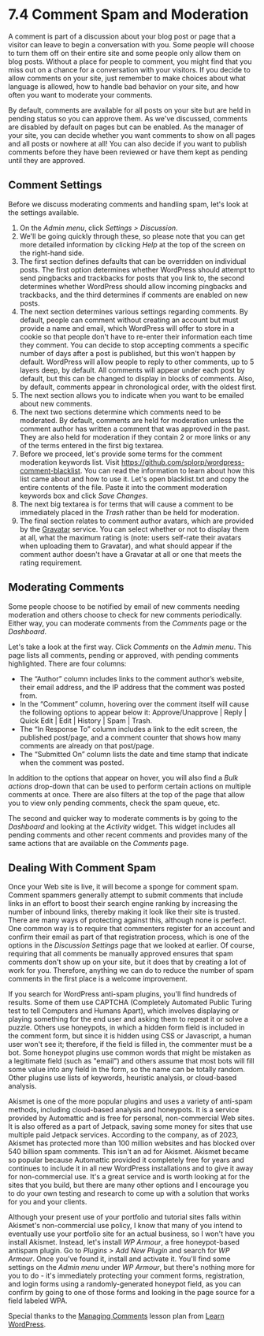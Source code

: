 # 7.4 Comment Spam and Moderation

A comment is part of a discussion about your blog post or page that a visitor can leave to begin a conversation with you. Some people will choose to turn them off on their entire site and some people only allow them on blog posts. Without a place for people to comment, you might find that you miss out on a chance for a conversation with your visitors. If you decide to allow comments on your site, just remember to make choices about what language is allowed, how to handle bad behavior on your site, and how often you want to moderate your comments.

By default, comments are available for all posts on your site but are held in pending status so you can approve them. As we've discussed, comments are disabled by default on pages but can be enabled. As the manager of your site, you can decide whether you want comments to show on all pages and all posts or nowhere at all! You can also decide if you want to publish comments before they have been reviewed or have them kept as pending until they are approved.

## Comment Settings

Before we discuss moderating comments and handling spam, let's look at the settings available.

1. On the _Admin menu_, click _Settings > Discussion_.
2. We'll be going quickly through these, so please note that you can get more detailed information by clicking _Help_ at the top of the screen on the right-hand side.
3. The first section defines defaults that can be overridden on individual posts. The first option determines whether WordPress should attempt to send pingbacks and trackbacks for posts that you link to, the second determines whether WordPress should allow incoming pingbacks and trackbacks, and the third determines if comments are enabled on new posts.
4. The next section determines various settings regarding comments. By default, people can comment without creating an account but must provide a name and email, which WordPress will offer to store in a cookie so that people don't have to re-enter their information each time they comment. You can decide to stop accepting comments a specific number of days after a post is published, but this won't happen by default. WordPress will allow people to reply to other comments, up to 5 layers deep, by default. All comments will appear under each post by default, but this can be changed to display in blocks of comments. Also, by default, comments appear in chronological order, with the oldest first.
5. The next section allows you to indicate when you want to be emailed about new comments.
6. The next two sections determine which comments need to be moderated. By default, comments are held for moderation unless the comment author has written a comment that was approved in the past. They are also held for moderation if they contain 2 or more links or any of the terms entered in the first big textarea.
7. Before we proceed, let's provide some terms for the comment moderation keywords list. Visit <https://github.com/splorp/wordpress-comment-blacklist>. You can read the information to learn about how this list came about and how to use it. Let's open blacklist.txt and copy the entire contents of the file. Paste it into the comment moderation keywords box and click _Save Changes_.
8. The next big textarea is for terms that will cause a comment to be immediately placed in the _Trash_ rather than be held for moderation.
9. The final section relates to comment author avatars, which are provided by the [Gravatar](https://gravatar.com/) service. You can select whether or not to display them at all, what the maximum rating is (note: users self-rate their avatars when uploading them to Gravatar), and what should appear if the comment author doesn't have a Gravatar at all or one that meets the rating requirement.

## Moderating Comments

Some people choose to be notified by email of new comments needing moderation and others choose to check for new comments periodically. Either way, you can moderate comments from the _Comments_ page or the _Dashboard_.

Let's take a look at the first way. Click _Comments_ on the _Admin menu_. This page lists all comments, pending or approved, with pending comments highlighted. There are four columns:

- The “Author” column includes links to the comment author’s website, their email address, and the IP address that the comment was posted from.
- In the “Comment” column, hovering over the comment itself will cause the following options to appear below it: Approve/Unapprove | Reply | Quick Edit | Edit | History | Spam | Trash.
- The “In Response To” column includes a link to the edit screen, the published post/page, and a comment counter that shows how many comments are already on that post/page.
- The “Submitted On” column lists the date and time stamp that indicate when the comment was posted.

In addition to the options that appear on hover, you will also find a _Bulk actions_ drop-down that can be used to perform certain actions on multiple comments at once. There are also filters at the top of the page that allow you to view only pending comments, check the spam queue, etc.

The second and quicker way to moderate comments is by going to the _Dashboard_ and looking at the _Activity_ widget. This widget includes all pending comments and other recent comments and provides many of the same actions that are available on the _Comments_ page.

## Dealing With Comment Spam

Once your Web site is live, it will become a sponge for comment spam. Comment spammers generally attempt to submit comments that include links in an effort to boost their search engine ranking by increasing the number of inbound links, thereby making it look like their site is trusted. There are many ways of protecting against this, although none is perfect. One common way is to require that commenters register for an account and confirm their email as part of that registration process, which is one of the options in the _Discussion Settings_ page that we looked at earlier. Of course, requiring that all comments be manually approved ensures that spam comments don't show up on your site, but it does that by creating a lot of work for you. Therefore, anything we can do to reduce the number of spam comments in the first place is a welcome improvement.

If you search for WordPress anti-spam plugins, you'll find hundreds of results. Some of them use CAPTCHA (Completely Automated Public Turing test to tell Computers and Humans Apart), which involves displaying or playing something for the end user and asking them to repeat it or solve a puzzle. Others use honeypots, in which a hidden form field is included in the comment form, but since it is hidden using CSS or Javascript, a human user won't see it; therefore, if the field is filled in, the commenter must be a bot. Some honeypot plugins use common words that might be mistaken as a legitimate field (such as "email") and others assume that most bots will fill some value into any field in the form, so the name can be totally random. Other plugins use lists of keywords, heuristic analysis, or cloud-based analysis.

Akismet is one of the more popular plugins and uses a variety of anti-spam methods, including cloud-based analysis and honeypots. It is a service provided by Automattic and is free for personal, non-commercial Web sites. It is also offered as a part of Jetpack, saving some money for sites that use multiple paid Jetpack services. According to the company, as of 2023, Akismet has protected more than 100 million websites and has blocked over 540 billion spam comments. This isn't an ad for Akismet. Akismet became so popular because Automattic provided it completely free for years and continues to include it in all new WordPress installations and to give it away for non-commercial use. It's a great service and is worth looking at for the sites that you build, but there are many other options and I encourage you to do your own testing and research to come up with a solution that works for you and your clients.

Although your present use of your portfolio and tutorial sites falls within Akismet's non-commercial use policy, I know that many of you intend to eventually use your portfolio site for an actual business, so I won't have you install Akismet. Instead, let's install _WP Armour_, a free honeypot-based antispam plugin. Go to _Plugins > Add New Plugin_ and search for _WP Armour_. Once you've found it, install and activate it. You'll find some settings on the _Admin menu_ under _WP Armour_, but there's nothing more for you to do - it's immediately protecting your comment forms, registration, and login forms using a randomly-generated honeypot field, as you can confirm by going to one of those forms and looking in the page source for a field labeled WPA.

Special thanks to the [Managing Comments](https://learn.wordpress.org/lesson-plan/managing-comments/) lesson plan from [Learn WordPress](https://learn.wordpress.org/).

